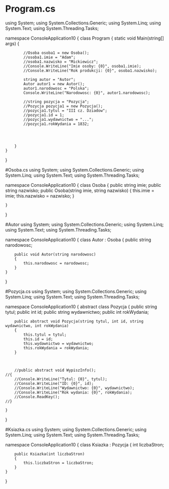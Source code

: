 # Program.cs
using System;
using System.Collections.Generic;
using System.Linq;
using System.Text;
using System.Threading.Tasks;

namespace ConsoleApplication10
{
    class Program
    {
        static void Main(string[] args)
        {


            
            //Osoba osoba1 = new Osoba();
            //osoba1.imie = "Adam";
            //osoba1.nazwisko = "Mickiewicz";
            //Console.WriteLine("Imie osoby: {0}", osoba1.imie);
            //Console.WriteLine("Rok produkcji: {0}", osoba1.nazwisko);
                       
            string autor = "Autor";
            Autor autor1 = new Autor();
            autor1.narodowosc = "Polska";
            Console.WriteLine("Narodowosc: {0}", autor1.narodowosc);

            //string pozycja = "Pozycja";
            //Pozycja pozycja1 = new Pozycja();
            //pozycja1.tytul = "III cz. Dziadow";
            //pozycja1.id = 1;
            //pozycja1.wydawnictwo = "...";
            //pozycja1.rokWydania = 1832;

            
            

        }
    }
}

#Osoba.cs
using System;
using System.Collections.Generic;
using System.Linq;
using System.Text;
using System.Threading.Tasks;

namespace ConsoleApplication10
{
    class Osoba
    {
        public string imie;
        public string nazwisko;
        public Osoba(string imie, string nazwisko)
        {
            this.imie = imie;
            this.nazwisko = nazwisko;
        }

    }
}

#Autor
using System;
using System.Collections.Generic;
using System.Linq;
using System.Text;
using System.Threading.Tasks;

namespace ConsoleApplication10
{
    class Autor : Osoba
    {
        public string narodowosc;
        
        public void Autor(string narodowosc)
        {
            this.narodowosc = narodowosc;
        }
    }
}

#Pozycja.cs
using System;
using System.Collections.Generic;
using System.Linq;
using System.Text;
using System.Threading.Tasks;

namespace ConsoleApplication10
{
    abstract class Pozycja
    {
        public string tytul;
        public int id;
        public string wydawnictwo;
        public int rokWydania;

        public abstract void Pozycja(string tytul, int id, string wydawnictwo, int rokWydania)
        {
            this.tytul = tytul;
            this.id = id;
            this.wydawnictwo = wydawnictwo;
            this.rokWydania = rokWydania;
        }

        
        
        //public abstract void WypiszInfo();
    //{
        //Console.WriteLine("Tytul: {0}", tytul);
        //Console.WriteLine("ID: {0}", id);
        //Console.WriteLine("Wydawnictwo: {0}", wydawnictwo);
        //Console.WriteLine("Rok wydania: {0}", rokWydania);
        //Console.ReadKey();
    //}
    
    }
}

#Ksiazka.cs
using System;
using System.Collections.Generic;
using System.Linq;
using System.Text;
using System.Threading.Tasks;

namespace ConsoleApplication10
{
    class Ksiazka : Pozycja
    {
        int liczbaStron;

        public Ksiazka(int liczbaStron)
        {
            this.liczbaStron = liczbaStron;
        }
    }
}
